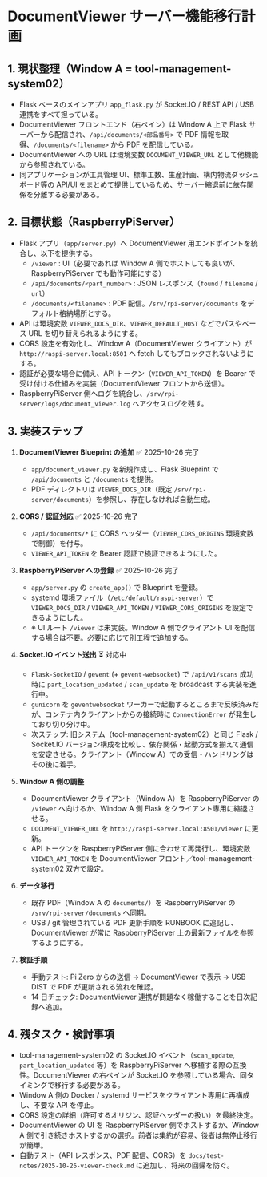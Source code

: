 # DocumentViewer サーバー機能移行計画

## 1. 現状整理（Window A = tool-management-system02）

- Flask ベースのメインアプリ `app_flask.py` が Socket.IO / REST API / USB 連携をすべて担っている。
- DocumentViewer フロントエンド（右ペイン）は Window A 上で Flask サーバーから配信され、`/api/documents/<部品番号>` で PDF 情報を取得、`/documents/<filename>` から PDF を配信している。
- DocumentViewer への URL は環境変数 `DOCUMENT_VIEWER_URL` として他機能から参照されている。
- 同アプリケーションが工具管理 UI、標準工数、生産計画、構内物流ダッシュボード等の API/UI をまとめて提供しているため、サーバー縮退前に依存関係を分離する必要がある。

## 2. 目標状態（RaspberryPiServer）

- Flask アプリ（`app/server.py`）へ DocumentViewer 用エンドポイントを統合し、以下を提供する。
  - `/viewer` : UI（必要であれば Window A 側でホストしても良いが、RaspberryPiServer でも動作可能にする）
  - `/api/documents/<part_number>` : JSON レスポンス（`found` / `filename` / `url`）
  - `/documents/<filename>` : PDF 配信。`/srv/rpi-server/documents` をデフォルト格納場所とする。
- API は環境変数 `VIEWER_DOCS_DIR`、`VIEWER_DEFAULT_HOST` などでパスやベース URL を切り替えられるようにする。
- CORS 設定を有効化し、Window A（DocumentViewer クライアント）が `http://raspi-server.local:8501` へ fetch してもブロックされないようにする。
- 認証が必要な場合に備え、API トークン（`VIEWER_API_TOKEN`）を Bearer で受け付ける仕組みを実装（DocumentViewer フロントから送信）。
- RaspberryPiServer 側へログを統合し、`/srv/rpi-server/logs/document_viewer.log` へアクセスログを残す。

## 3. 実装ステップ

1. **DocumentViewer Blueprint の追加** ✅ 2025-10-26 完了  
   - `app/document_viewer.py` を新規作成し、Flask Blueprint で `/api/documents` と `/documents` を提供。  
   - PDF ディレクトリは `VIEWER_DOCS_DIR`（既定 `/srv/rpi-server/documents`）を参照し、存在しなければ自動生成。

2. **CORS / 認証対応** ✅ 2025-10-26 完了  
   - `/api/documents/*` に CORS ヘッダー（`VIEWER_CORS_ORIGINS` 環境変数で制御）を付与。  
   - `VIEWER_API_TOKEN` を Bearer 認証で検証できるようにした。

3. **RaspberryPiServer への登録** ✅ 2025-10-26 完了  
   - `app/server.py` の `create_app()` で Blueprint を登録。  
   - systemd 環境ファイル（`/etc/default/raspi-server`）で `VIEWER_DOCS_DIR` / `VIEWER_API_TOKEN` / `VIEWER_CORS_ORIGINS` を設定できるようにした。  
   - ※ UI ルート `/viewer` は未実装。Window A 側でクライアント UI を配信する場合は不要。必要に応じて別工程で追加する。

4. **Socket.IO イベント送出** ⏳ 対応中  
   - `Flask-SocketIO` / `gevent` (+ `gevent-websocket`) で `/api/v1/scans` 成功時に `part_location_updated` / `scan_update` を broadcast する実装を進行中。  
   - `gunicorn` を `geventwebsocket` ワーカーで起動するところまで反映済みだが、コンテナ内クライアントからの接続時に `ConnectionError` が発生しており切り分け中。  
   - 次ステップ: 旧システム（tool-management-system02）と同じ Flask / Socket.IO バージョン構成を比較し、依存関係・起動方式を揃えて通信を安定させる。クライアント（Window A）での受信・ハンドリングはその後に着手。

5. **Window A 側の調整**
   - DocumentViewer クライアント（Window A）を RaspberryPiServer の `/viewer` へ向けるか、Window A 側 Flask をクライアント専用に縮退させる。
   - `DOCUMENT_VIEWER_URL` を `http://raspi-server.local:8501/viewer` に更新。
   - API トークンを RaspberryPiServer 側に合わせて再発行し、環境変数 `VIEWER_API_TOKEN` を DocumentViewer フロント／tool-management-system02 双方で設定。

6. **データ移行**
   - 既存 PDF（Window A の `documents/`）を RaspberryPiServer の `/srv/rpi-server/documents` へ同期。
   - USB / git 管理されている PDF 更新手順を RUNBOOK に追記し、DocumentViewer が常に RaspberryPiServer 上の最新ファイルを参照するようにする。

7. **検証手順**
   - 手動テスト: Pi Zero からの送信 → DocumentViewer で表示 → USB DIST で PDF が更新される流れを確認。
   - 14 日チェック: DocumentViewer 連携が問題なく稼働することを日次記録へ追加。

## 4. 残タスク・検討事項

- tool-management-system02 の Socket.IO イベント（`scan_update`, `part_location_updated` 等）を RaspberryPiServer へ移植する際の互換性。DocumentViewer の右ペインが Socket.IO を参照している場合、同タイミングで移行する必要がある。
- Window A 側の Docker / systemd サービスをクライアント専用に再構成し、不要な API を停止。
- CORS 設定の詳細（許可するオリジン、認証ヘッダーの扱い）を最終決定。
- DocumentViewer の UI を RaspberryPiServer 側でホストするか、Window A 側で引き続きホストするかの選択。前者は集約が容易、後者は無停止移行が簡単。
- 自動テスト（API レスポンス、PDF 配信、CORS）を `docs/test-notes/2025-10-26-viewer-check.md` に追加し、将来の回帰を防ぐ。
